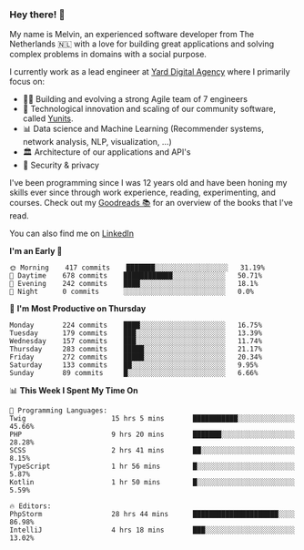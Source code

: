 ### Hey there! 👋

My name is Melvin, an experienced software developer from The Netherlands 🇳🇱 with a love for building great applications and solving complex problems in domains with a social purpose. 

I currently work as a lead engineer at [Yard Digital Agency](https://github.com/yardinternet) where I primarily focus on:

* 👏🏼 Building and evolving a strong Agile team of 7 engineers
* 🚀 Technological innovation and scaling of our community software, called [Yunits](https://www.yunits.com/).
* 📊 Data science and Machine Learning (Recommender systems, network analysis, NLP, visualization, ...)
* 🏛 Architecture of our applications and API's
* 🔐 Security & privacy

I've been programming since I was 12 years old and have been honing my skills ever since through work experience, reading, experimenting, and courses.
Check out my [Goodreads 📚](https://goodreads.com/melvinkoopmans) for an overview of the books that I've read. 

You can also find me on [LinkedIn](https://www.linkedin.com/in/melvinkoopmans)

<!--START_SECTION:waka-->
**I'm an Early 🐤** 

```text
🌞 Morning    417 commits    ███████░░░░░░░░░░░░░░░░░░   31.19% 
🌆 Daytime    678 commits    ████████████░░░░░░░░░░░░░   50.71% 
🌃 Evening    242 commits    ████░░░░░░░░░░░░░░░░░░░░░   18.1% 
🌙 Night      0 commits      ░░░░░░░░░░░░░░░░░░░░░░░░░   0.0%

```
📅 **I'm Most Productive on Thursday** 

```text
Monday       224 commits    ████░░░░░░░░░░░░░░░░░░░░░   16.75% 
Tuesday      179 commits    ███░░░░░░░░░░░░░░░░░░░░░░   13.39% 
Wednesday    157 commits    ███░░░░░░░░░░░░░░░░░░░░░░   11.74% 
Thursday     283 commits    █████░░░░░░░░░░░░░░░░░░░░   21.17% 
Friday       272 commits    █████░░░░░░░░░░░░░░░░░░░░   20.34% 
Saturday     133 commits    ██░░░░░░░░░░░░░░░░░░░░░░░   9.95% 
Sunday       89 commits     █░░░░░░░░░░░░░░░░░░░░░░░░   6.66%

```


📊 **This Week I Spent My Time On** 

```text
💬 Programming Languages: 
Twig                     15 hrs 5 mins       ███████████░░░░░░░░░░░░░░   45.66% 
PHP                      9 hrs 20 mins       ███████░░░░░░░░░░░░░░░░░░   28.28% 
SCSS                     2 hrs 41 mins       ██░░░░░░░░░░░░░░░░░░░░░░░   8.15% 
TypeScript               1 hr 56 mins        █░░░░░░░░░░░░░░░░░░░░░░░░   5.87% 
Kotlin                   1 hr 50 mins        █░░░░░░░░░░░░░░░░░░░░░░░░   5.59%

🔥 Editors: 
PhpStorm                 28 hrs 44 mins      █████████████████████░░░░   86.98% 
IntelliJ                 4 hrs 18 mins       ███░░░░░░░░░░░░░░░░░░░░░░   13.02%

```


<!--END_SECTION:waka-->
